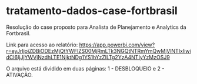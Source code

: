 # tratamento-dados-case-fortbrasil

Resolução do case proposto para Analista de Planejamento e Analytics da Fortbrasil.

Link para acesso ao relatório: https://app.powerbi.com/view?r=eyJrIjoiZDBiODEzMjQtYWFlZS00MjRmLTk3NGQtNTRmYmQwMjVlNTIxIiwidCI6IjJjYWVjNzdhLTE1NjktNDg1YS1hYzZlLTg2YzA4NTIyYzMzOSJ9

O arquivo está dividido em duas páginas: 1 - DESBLOQUEIO e 2 - ATIVAÇÃO.
